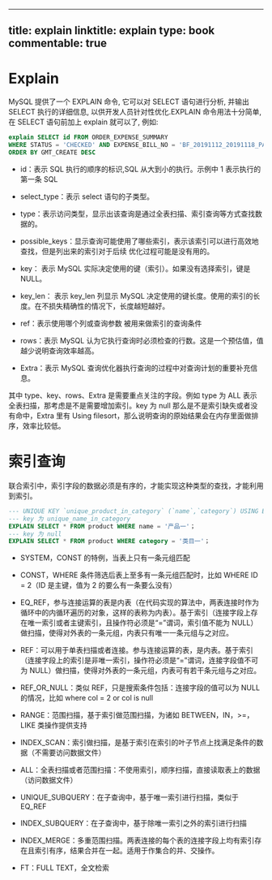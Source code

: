 
---
title: explain
linktitle: explain
type: book
commentable: true
---

# Explain

MySQL 提供了一个 EXPLAIN 命令, 它可以对 SELECT 语句进行分析, 并输出 SELECT 执行的详细信息, 以供开发人员针对性优化.EXPLAIN 命令用法十分简单, 在 SELECT 语句前加上 explain 就可以了, 例如:

```sql
explain SELECT id FROM ORDER_EXPENSE_SUMMARY
WHERE STATUS = 'CHECKED' AND EXPENSE_BILL_NO = 'BF_20191112_20191118_PAY_1'
ORDER BY GMT_CREATE DESC
```

- id：表示 SQL 执行的顺序的标识,SQL 从大到小的执行。示例中 1 表示执行的第一条 SQL

- select_type：表示 select 语句的子类型。

- type：表示访问类型，显示出该查询是通过全表扫描、索引查询等方式查找数据的。

- possible_keys：显示查询可能使用了哪些索引，表示该索引可以进行高效地查找，但是列出来的索引对于后续 优化过程可能是没有用的。

- key： 表示 MySQL 实际决定使用的键（索引）。如果没有选择索引，键是 NULL。

- key_len： 表示 key_len 列显示 MySQL 决定使用的键长度。使用的索引的长度。在不损失精确性的情况下，长度越短越好。

- ref：表示使用哪个列或查询参数 被用来做索引的查询条件

- rows：表示 MySQL 认为它执行查询时必须检查的行数。这是一个预估值，值越少说明查询效率越高。

- Extra：表示 MySQL 查询优化器执行查询的过程中对查询计划的重要补充信息。

其中 type、key、rows、Extra 是需要重点关注的字段。例如 type 为 ALL 表示全表扫描，那考虑是不是需要增加索引。key 为 null 那么是不是索引缺失或者没有命中，Extra 里有 Using filesort，那么说明查询的原始结果会在内存里面做排序，效率比较低。

# 索引查询

联合索引中，索引字段的数据必须是有序的，才能实现这种类型的查找，才能利用到索引。

```sql
--- UNIQUE KEY `unique_product_in_category` (`name`,`category`) USING BTREE,
--- key 为 unique_name_in_category
EXPLAIN SELECT * FROM product WHERE name = '产品一'；
--- key 为 null
EXPLAIN SELECT * FROM product WHERE category = '类目一'；
```

- SYSTEM，CONST 的特例，当表上只有一条元组匹配

- CONST，WHERE 条件筛选后表上至多有一条元组匹配时，比如 WHERE ID = 2（ID 是主键，值为 2 的要么有一条要么没有）

- EQ_REF，参与连接运算的表是内表（在代码实现的算法中，两表连接时作为循环中的内循环遍历的对象，这样的表称为内表）。基于索引（连接字段上存在唯一索引或者主键索引，且操作符必须是“=”谓词，索引值不能为 NULL）做扫描，使得对外表的一条元组，内表只有唯一一条元组与之对应。

- REF：可以用于单表扫描或者连接。参与连接运算的表，是内表。基于索引（连接字段上的索引是非唯一索引，操作符必须是“=”谓词，连接字段值不可为 NULL）做扫描，使得对外表的一条元组，内表可有若干条元组与之对应。

- REF_OR_NULL：类似 REF，只是搜索条件包括：连接字段的值可以为 NULL 的情况，比如 where col = 2 or col is null

- RANGE：范围扫描，基于索引做范围扫描，为诸如 BETWEEN，IN，>=，LIKE 类操作提供支持

- INDEX_SCAN：索引做扫描，是基于索引在索引的叶子节点上找满足条件的数据（不需要访问数据文件）

- ALL：全表扫描或者范围扫描：不使用索引，顺序扫描，直接读取表上的数据（访问数据文件）

- UNIQUE_SUBQUERY：在子查询中，基于唯一索引进行扫描，类似于 EQ_REF

- INDEX_SUBQUERY：在子查询中，基于除唯一索引之外的索引进行扫描

- INDEX_MERGE：多重范围扫描。两表连接的每个表的连接字段上均有索引存在且索引有序，结果合并在一起。适用于作集合的并、交操作。

- FT：FULL TEXT，全文检索

    